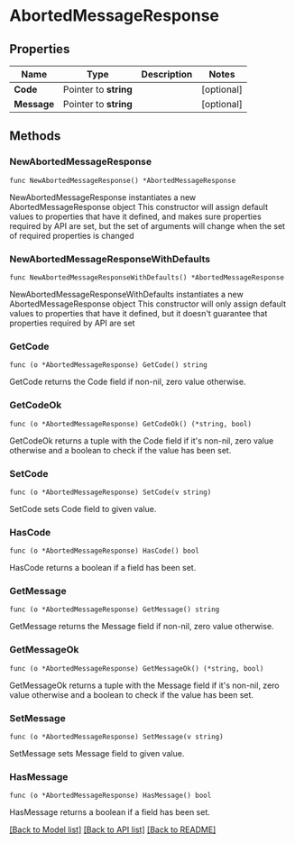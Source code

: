# AbortedMessageResponse

## Properties

Name | Type | Description | Notes
------------ | ------------- | ------------- | -------------
**Code** | Pointer to **string** |  | [optional] 
**Message** | Pointer to **string** |  | [optional] 

## Methods

### NewAbortedMessageResponse

`func NewAbortedMessageResponse() *AbortedMessageResponse`

NewAbortedMessageResponse instantiates a new AbortedMessageResponse object
This constructor will assign default values to properties that have it defined,
and makes sure properties required by API are set, but the set of arguments
will change when the set of required properties is changed

### NewAbortedMessageResponseWithDefaults

`func NewAbortedMessageResponseWithDefaults() *AbortedMessageResponse`

NewAbortedMessageResponseWithDefaults instantiates a new AbortedMessageResponse object
This constructor will only assign default values to properties that have it defined,
but it doesn't guarantee that properties required by API are set

### GetCode

`func (o *AbortedMessageResponse) GetCode() string`

GetCode returns the Code field if non-nil, zero value otherwise.

### GetCodeOk

`func (o *AbortedMessageResponse) GetCodeOk() (*string, bool)`

GetCodeOk returns a tuple with the Code field if it's non-nil, zero value otherwise
and a boolean to check if the value has been set.

### SetCode

`func (o *AbortedMessageResponse) SetCode(v string)`

SetCode sets Code field to given value.

### HasCode

`func (o *AbortedMessageResponse) HasCode() bool`

HasCode returns a boolean if a field has been set.

### GetMessage

`func (o *AbortedMessageResponse) GetMessage() string`

GetMessage returns the Message field if non-nil, zero value otherwise.

### GetMessageOk

`func (o *AbortedMessageResponse) GetMessageOk() (*string, bool)`

GetMessageOk returns a tuple with the Message field if it's non-nil, zero value otherwise
and a boolean to check if the value has been set.

### SetMessage

`func (o *AbortedMessageResponse) SetMessage(v string)`

SetMessage sets Message field to given value.

### HasMessage

`func (o *AbortedMessageResponse) HasMessage() bool`

HasMessage returns a boolean if a field has been set.


[[Back to Model list]](../README.md#documentation-for-models) [[Back to API list]](../README.md#documentation-for-api-endpoints) [[Back to README]](../README.md)


